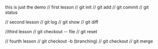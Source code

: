 this is just the demo
// first lesson
// git init
// git add
// git commit
// git status

// second lesson
// git log
// git show
// git diff

//third lesson
// git checkout -- file
// git reset

// fourth lesson
// git checkout -b <branch> (branching)
// git checkout <branch>
// git merge